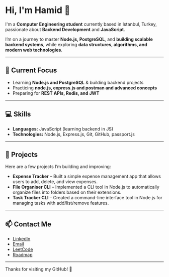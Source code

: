 # Hi, I'm Hamid 👋

I'm a **Computer Engineering student** currently based in Istanbul, Turkey, passionate about **Backend Development** and **JavaScript**.  

I’m on a journey to master **Node.js, PostgreSQL**, and **building scalable backend systems**, while exploring **data structures, algorithms, and modern web technologies**.

---

## 🔭 Current Focus
- Learning **Node.js and PostgreSQL** & building backend projects
- Practicing **node.js, express.js and postman and advanced concepts**
- Preparing for **REST APIs, Redis, and JWT**

---

## 💻 Skills
- **Languages:** JavaScript (learning backend in JS)
- **Technologies:** Node.js, Express.js, Git, GitHub, passport.js

---

## 📂 Projects
Here are a few projects I’m building and improving:
- **Expense Tracker** – Built a simple expense management app that allows users to add, delete, and view expenses.
- **File Organiser CLI** – Implemented a CLI tool in Node.js to automatically organize files into folders based on their extensions.
- **Task Tracker CLI** – Created a command-line interface tool in Node.js for managing tasks with add/list/remove features.

---

## 📫 Contact Me
- [LinkedIn](https://www.linkedin.com/in/hamidrezaghavami)
- [Email](mailto:your-email@example.com)
- [LeetCode](https://leetcode.com/u/hamidrghavami/)
- [Roadmap](https://roadmap.sh/u/hamidrghavami)

---

Thanks for visiting my GitHub! 🚀
